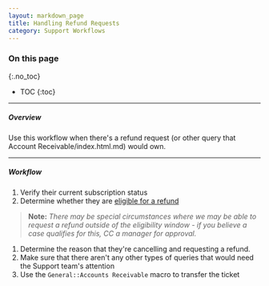 ```yaml
---
layout: markdown_page
title: Handling Refund Requests
category: Support Workflows
---
```


### On this page
{:.no_toc}

- TOC
{:toc}

---

##### Overview

Use this workflow when there's a refund request (or other query that Account Receivable/index.html.md)
would own.

---
##### Workflow
1. Verify their current subscription status
1. Determine whether they are 
   [eligible for a refund](/terms/index.html.md/index.html.md)
>**Note:** *There may be special circumstances where we may be able to request a refund 
outside of the eligibility window - if you believe a case qualifies for this, CC a manager for approval.*
1. Determine the reason that they're cancelling and requesting a refund. 
1. Make sure that there aren't any other types of queries that would need the Support team's attention
1. Use the `General::Accounts Receivable` macro to transfer the ticket
